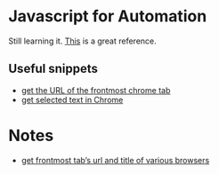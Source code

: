 # Javascript for Automation
Still learning it. [This](https://github.com/JXA-Cookbook/JXA-Cookbook/wiki/Foreword) is a great reference.

## Useful snippets
- [get the URL of the frontmost chrome tab](https://gist.github.com/3cc4a47575c4173410a65f7b2b2904df)
- [get selected text in Chrome](https://gist.github.com/f6d6696613f898e71ef3506706c04b61)

# Notes
- [get frontmost tab’s url and title of various browsers](https://www.alfredforum.com/topic/2013-how-to-get-frontmost-tab%E2%80%99s-url-and-title-of-various-browsers/)